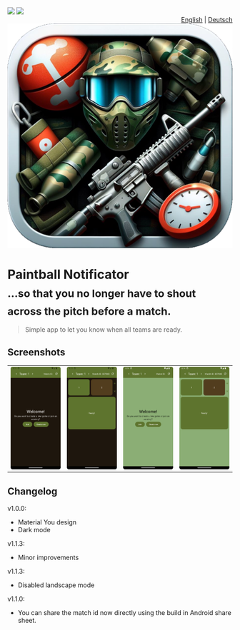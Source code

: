 <div>
<div align="left">
<img src="https://github.com/CryZo/PaintballNotificator/actions/workflows/android.yml/badge.svg"/>
<img src="https://github.com/CryZo/PaintballNotificator/actions/workflows/docs.yml/badge.svg"/>
</div>
<div align="right">
<a href="README.md">English</a> | <a href="README.de.md">Deutsch</a>
</div>
</div>

<div align="center">
<img src="fastlane/metadata/android/en-US/images/icon.png" alt="App icon" />
</div>

<h1>Paintball Notificator<br><sub>…so that you no longer have to shout across the pitch before a match.</sub></h1>

> Simple app to let you know when all teams are ready.

## Screenshots
|  | | | |
|-|-|-|-|
| ![](fastlane/metadata/android/en-US/images/phoneScreenshots/1.png) | ![](fastlane/metadata/android/en-US/images/phoneScreenshots/2.png) | ![](fastlane/metadata/android/en-US/images/phoneScreenshots/3.png) | ![](fastlane/metadata/android/en-US/images/phoneScreenshots/4.png) | 

## Changelog
v1.0.0:
 - Material You design
 - Dark mode

v1.1.3:
 - Minor improvements

v1.1.3:
 - Disabled landscape mode

v1.1.0:
 - You can share the match id now directly using the build in Android share sheet.

